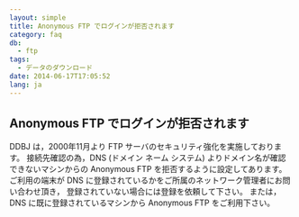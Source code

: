 ```yaml
---
layout: simple
title: Anonymous FTP でログインが拒否されます
category: faq
db:
  - ftp
tags: 
  - データのダウンロード
date: 2014-06-17T17:05:52
lang: ja
---
```


## Anonymous FTP でログインが拒否されます

DDBJ は，2000年11月より FTP サーバのセキュリティ強化を実施しております。 接続先確認の為，DNS (ドメイン ネーム システム) よりドメイン名が確認できないマシンからの Anonymous FTP を拒否するように設定してあります。 ご利用の端末が DNS に登録されているかをご所属のネットワーク管理者にお問い合わせ頂き， 登録されていない場合には登録を依頼して下さい。 または，DNS に既に登録されているマシンから Anonymous FTP をご利用下さい。